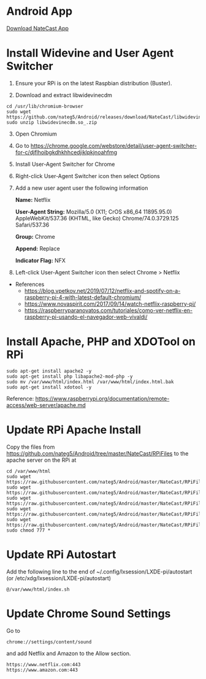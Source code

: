 # Android App

[Download NateCast App](https://github.com/nateg5/Android/raw/master/NateCast/app/app-release.apk)

# Install Widevine and User Agent Switcher

1. Ensure your RPi is on the latest Raspbian distribution (Buster).

2. Download and extract libwidevinecdm

```
cd /usr/lib/chromium-browser
sudo wget https://github.com/nateg5/Android/releases/download/NateCast/libwidevinecdm.so_.zip
sudo unzip libwidevinecdm.so_.zip
```

3. Open Chromium

5. Go to https://chrome.google.com/webstore/detail/user-agent-switcher-for-c/djflhoibgkdhkhhcedjiklpkjnoahfmg

6. Install User-Agent Switcher for Chrome

7. Right-click User-Agent Switcher icon then select Options

8. Add a new user agent user the following information

    **Name:** Netflix

    **User-Agent String:** Mozilla/5.0 (X11; CrOS x86_64 11895.95.0) AppleWebKit/537.36 (KHTML, like Gecko) Chrome/74.0.3729.125 Safari/537.36

    **Group:** Chrome

    **Append:** Replace

    **Indicator Flag:** NFX

9. Left-click User-Agent Switcher icon then select Chrome > Netflix

* References
    * https://blog.vpetkov.net/2019/07/12/netflix-and-spotify-on-a-raspberry-pi-4-with-latest-default-chromium/
    * https://www.novaspirit.com/2017/09/14/watch-netflix-raspberry-pi/
    * https://raspberryparanovatos.com/tutoriales/como-ver-netflix-en-raspberry-pi-usando-el-navegador-web-vivaldi/

# Install Apache, PHP and XDOTool on RPi

```
sudo apt-get install apache2 -y
sudo apt-get install php libapache2-mod-php -y
sudo mv /var/www/html/index.html /var/www/html/index.html.bak
sudo apt-get install xdotool -y
```

Reference: https://www.raspberrypi.org/documentation/remote-access/web-server/apache.md

# Update RPi Apache Install

Copy the files from https://github.com/nateg5/Android/tree/master/NateCast/RPiFiles to the apache server on the RPi at

```
cd /var/www/html
sudo wget https://raw.githubusercontent.com/nateg5/Android/master/NateCast/RPiFiles/full.txt
sudo wget https://raw.githubusercontent.com/nateg5/Android/master/NateCast/RPiFiles/index.php
sudo wget https://raw.githubusercontent.com/nateg5/Android/master/NateCast/RPiFiles/index.sh
sudo wget https://raw.githubusercontent.com/nateg5/Android/master/NateCast/RPiFiles/key.txt
sudo wget https://raw.githubusercontent.com/nateg5/Android/master/NateCast/RPiFiles/url.txt
sudo chmod 777 *
```

# Update RPi Autostart

Add the following line to the end of ~/.config/lxsession/LXDE-pi/autostart (or /etc/xdg/lxsession/LXDE-pi/autostart)

```
@/var/www/html/index.sh
```

# Update Chrome Sound Settings

Go to

```
chrome://settings/content/sound 
```

and add Netflix and Amazon to the Allow section.

```
https://www.netflix.com:443
https://www.amazon.com:443
```
